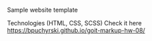 Sample website template

Technologies (HTML, CSS, SCSS)
Check it here https://bpuchyrski.github.io/goit-markup-hw-08/

